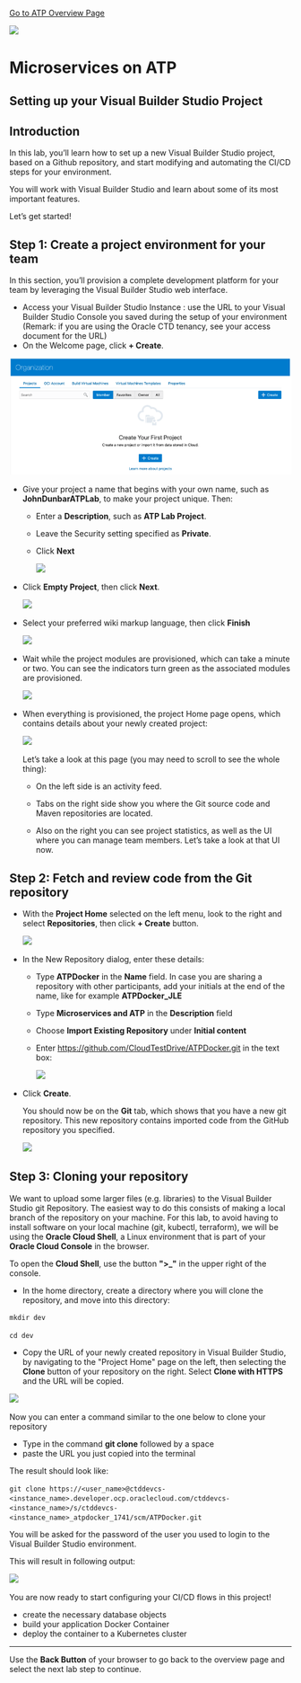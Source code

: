 [Go to ATP Overview Page](../../ATP/readme.md)

![](../../common/images/customer.logo2.png)
# Microservices on ATP #

## Setting up your Visual Builder Studio Project ##


## Introduction ##

In this lab, you’ll learn how to set up a new Visual Builder Studio project, based on a Github repository, and start modifying and automating the CI/CD steps for your environment.

You will work with Visual Builder Studio and learn about some of its most important features.  

Let’s get started! 

## Step 1: Create a project environment for your team

In this section, you’ll provision a complete development platform for your team by leveraging the Visual Builder Studio web interface.

- Access your Visual Builder Studio Instance : use the URL to your Visual Builder Studio Console you saved during the setup of your environment (Remark: if you are using the Oracle CTD tenancy, see your access document for the URL)
- On the Welcome page, click **+ Create**.

![](images/150/create.png)




- Give your project a name that begins with your own name, such as **JohnDunbarATPLab**, to make your project unique.  Then: 

  - Enter a **Description**, such as **ATP Lab Project**.

  - Leave the Security setting specified as **Private**.

  - Click **Next**

    ![](images/150/image002-1.png)
    
    

- Click **Empty Project**, then click **Next**.

  ![](images/150/image003-1.png)

  

- Select your preferred wiki markup language, then click **Finish**

  ![](images/150/image004-1.png)

  

- Wait while the project modules are provisioned, which can take a minute or two. You can see the indicators turn green as the associated modules are provisioned.

  ![](images/150/image005-1.png)

  

- When everything is provisioned, the project Home page opens, which contains details about your newly created project:

  ![](images/150/image006-1.png)

  
  
  Let’s take a look at this page (you may need to scroll to see the whole thing): 
  - On the left side is an activity feed. 
  
  - Tabs on the right side show you where the Git source code and Maven repositories are located.
  
  - Also on the right you can see project statistics, as well as the UI where you can manage team members.  Let’s take a look at that UI now. 
  
    




## Step 2:  Fetch and review code from the Git repository

- With the **Project Home** selected on the left menu, look to the right and select **Repositories**, then click **+ Create** button.

  ![](images/150/image006-2.png)

- In the New Repository dialog, enter these details: 
  - Type **ATPDocker** in the **Name** field.  In case you are sharing a repository with other participants, add your initials at the end of the name, like for example **ATPDocker_JLE**

  - Type **Microservices and ATP** in the **Description** field

  - Choose **Import Existing Repository** under **Initial content**

  - Enter https://github.com/CloudTestDrive/ATPDocker.git in the text box: 

    ![](images/150/image010-3.png)

- Click **Create**.

  You should now be on the **Git** tab, which shows that you have a new git repository.  This new repository contains imported code from the GitHub repository you specified.

  ![](images/150/image011-3.png)





## Step 3: Cloning your repository

We want to upload some larger files (e.g. libraries) to the Visual Builder Studio git Repository.  The easiest way to do this consists of making a local branch of the repository on your machine.  For this lab, to avoid having to install software on your local machine (git, kubectl, terraform), we will be using the **Oracle Cloud Shell**, a Linux environment that is part of your **Oracle Cloud Console** in the browser.

To open the **Cloud Shell**, use the button **">_"** in the upper right of the console.

- In the home directory, create a directory where you will clone the repository, and move into this directory:

```
mkdir dev

cd dev
```



- Copy the URL of your newly created repository in Visual Builder Studio, by navigating to the "Project Home" page on the left, then selecting the **Clone** button of your repository on the right.  Select **Clone with HTTPS** and the URL will be copied.

![](images/150/image013.png)

Now you can enter a command similar to the one below to clone your repository

- Type in the command **git clone** followed by a space
- paste the URL you just copied into the terminal

The result should look like:

`git clone https://<user_name>@ctddevcs-<instance_name>.developer.ocp.oraclecloud.com/ctddevcs-<instance_name>/s/ctddevcs-<instance_name>_atpdocker_1741/scm/ATPDocker.git`

You will be asked for the password of the user you used to login to the Visual Builder Studio environment.

This will result in following output:

![](images/150/image014.png)



You are now ready to start configuring your CI/CD flows in this project!

- create the necessary database objects
- build your application Docker Container
- deploy the container to a Kubernetes cluster

---

Use the **Back Button** of your browser to go back to the overview page and select the next lab step to continue.